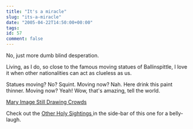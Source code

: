 ```yaml
---
title: "It's a miracle"
slug: "its-a-miracle"
date: "2005-04-22T14:50:00+00:00"
tags:
id: 57
comment: false
---
```


<div style="clear:both;"></div>No, just more dumb blind desperation.

Living, as I do, so close to the famous moving statues of Ballinspittle, I love it when other nationalities can act as clueless as us.

Statues moving? No? Squint. Moving now? Nah. Here drink this paint thinner. Moving now? Yeah! Wow, that's amazing, tell the world.

[Mary Image Still Drawing Crowds](http://www.cbsnews.com/stories/2005/04/22/earlyshow/main690089.shtml)

Check out the [Other Holy Sightings ](http://www.chicagotribune.com/news/local/chi-0504190294apr19,1,867798.story?coll=chi-newslocal-hed&ctrack=1andcset=true)in the side-bar of this one for a belly-laugh.<div style="clear:both; padding-bottom: 0.25em;"></div>
